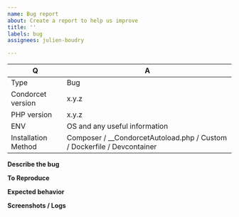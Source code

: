```yaml
---
name: Bug report
about: Create a report to help us improve
title: ''
labels: bug
assignees: julien-boudry

---
```


| Q                   | A
| --------------------| ---------------
| Type                | Bug
| Condorcet version   | x.y.z
| PHP version         | x.y.z
| ENV         | OS and any useful information
| Installation Method | Composer / __CondorcetAutoload.php / Custom / Dockerfile / Devcontainer

<!--
- Visit first the wiki https://docs.condorcet.io/ if you are looking for support.
- Visit first https://github.com/julien-boudry/Condorcet/tree/master/Documentation if you are looking for more accurate methods and reference documentation.
- For the www.condorcet.vote service, please report to this repository: https://github.com/julien-boudry/Condorcet.Vote
-->


**Describe the bug**
<!--A clear and concise description of what the bug is.-->

**To Reproduce**
<!--
Steps to reproduce the behavior:
1. Go to '...'
2. Click on '....'
3. Scroll down to '....'
4. See error
-->

**Expected behavior**
<!--A clear and concise description of what you expected to happen.-->

**Screenshots / Logs**
<!--If applicable, add screenshots to help explain your problem.-->
